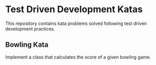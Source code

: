 # Test Driven Development Katas

This repository contains kata problems solved following test driven development practices.

## Bowling Kata

Implement a class that calculates the score of a given bowling game.
